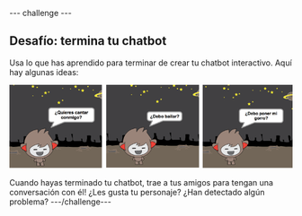 \--- challenge \---

## Desafío: termina tu chatbot

Usa lo que has aprendido para terminar de crear tu chatbot interactivo. Aquí hay algunas ideas:

![Ideas para el ChatBot](images/chatbot-ideas.png)

Cuando hayas terminado tu chatbot, trae a tus amigos para tengan una conversación con él! ¿Les gusta tu personaje? ¿Han detectado algún problema? \---/challenge\---